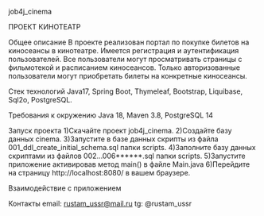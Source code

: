 job4j_cinema

ПРОЕКТ КИНОТЕАТР

Общее описание В проекте реализован портал по покупке билетов на киносеансы в кинотеатре. Имеется регистрация и
аутентификация пользователей. Все пользователи могут просматривать страницы с фильмотекой и расписанием киносеансов.
Только авторизованные пользователи могут приобретать билеты на конкретные киносеансы.

Стек технологий Java17, Spring Boot, Thymeleaf, Bootstrap, Liquibase, Sql2o, PostgreSQL.

Требования к окружению Java 18, Maven 3.8, PostgreSQL 14

Запуск проекта
1)Скачайте проект job4j_cinema.
2)Создайте базу данных cinema.
3)Запустите в базе данных скрипты из файла 001_ddl_create_initial_schema.sql папки scripts.
4)Заполните базу данных скриптами из файлов 002...006******.sql папки scripts.
5)Запустите приложение активировав метод main() в файле Main.java
6)Перейдите на страницу http://localhost:8080/ в вашем браузере.


Взаимодействие с приложением

Контакты email: rustam_ussr@mail.ru tg: @rustam_ussr
